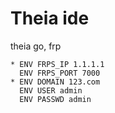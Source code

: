 # Theia ide
theia go, frp
```
* ENV FRPS_IP 1.1.1.1
  ENV FRPS_PORT 7000
* ENV DOMAIN 123.com
  ENV USER admin
  ENV PASSWD admin
```
